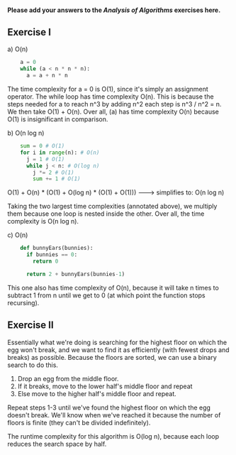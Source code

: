 #### Please add your answers to the ***Analysis of  Algorithms*** exercises here.

## Exercise I

a) O(n)

```python
    a = 0
    while (a < n * n * n): 
      a = a + n * n
```
The time complexity for a = 0 is O(1), since it's simply an assignment operator. The while loop has time complexity O(n). This is because the steps needed for a to reach n^3 by adding n^2 each step is n^3 / n^2 = n. We then take O(1) + O(n). Over all, (a) has time complexity O(n) because O(1) is insignificant in comparison.


b) O(n log n)
```python
    sum = 0 # O(1)
    for i in range(n): # O(n)
      j = 1 # O(1)
      while j < n: # O(log n)
        j *= 2 # O(1)
        sum += 1 # O(1)
```
O(1) + O(n) * (O(1) + O(log n) * (O(1) + O(1))) ---> simplifies to: O(n log n)

Taking the two largest time complexities (annotated above), we multiply them because one loop is nested inside the other. Over all, the time complexity is O(n log n).


c) O(n)
```python
    def bunnyEars(bunnies):
      if bunnies == 0:
        return 0

      return 2 + bunnyEars(bunnies-1)
```
This one also has time complexity of O(n), because it will take n times to subtract 1 from n until we get to 0 (at which point the function stops recursing). 



## Exercise II

Essentially what we're doing is searching for the highest floor on which the egg won't break, and we want to find it as efficiently (with fewest drops and breaks) as possible. Because the floors are sorted, we can use a binary search to do this. 

1. Drop an egg from the middle floor.
2. If it breaks, move to the lower half's middle floor and repeat
3. Else move to the higher half's middle floor and repeat. 

Repeat steps 1-3 until we've found the highest floor on which the egg doesn't break. We'll know when we've reached it because the number of floors is finite (they can't be divided indefinitely).

The runtime complexity for this algorithm is O(log n), because each loop reduces the search space by half. 